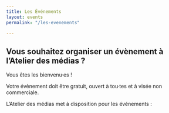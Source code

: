 ```yaml
---
title: Les Événements
layout: events
permalink: "/les-evenements"

---
```

## Vous souhaitez organiser un évènement à l’Atelier des médias ?

Vous êtes les bienvenu·es !

Votre évènement doit être gratuit, ouvert à tou·tes et à visée non commerciale.

L’Atelier des médias met à disposition pour les événements :